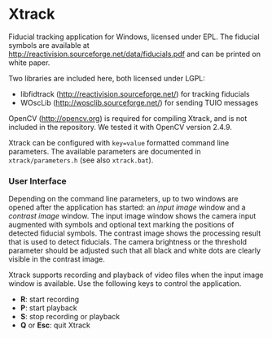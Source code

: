 Xtrack
======

Fiducial tracking application for Windows, licensed under EPL.
The fiducial symbols are available at
http://reactivision.sourceforge.net/data/fiducials.pdf
and can be printed on white paper.

Two libraries are included here, both licensed under LGPL:
* libfidtrack (http://reactivision.sourceforge.net/) for tracking fiducials
* WOscLib (http://wosclib.sourceforge.net/) for sending TUIO messages

OpenCV (http://opencv.org) is required for compiling Xtrack, and is not included
in the repository. We tested it with OpenCV version 2.4.9.

Xtrack can be configured with `key=value` formatted command line parameters.
The available parameters are documented in `xtrack/parameters.h`
(see also `xtrack.bat`).


### User Interface

Depending on the command line parameters, up to two windows are opened after the
application has started: an *input image* window and a *contrast image* window.
The input image window shows the camera input augmented with symbols and optional
text marking the positions of detected fiducial symbols. The contrast image shows
the processing result that is used to detect fiducials. The camera brightness or
the threshold parameter should be adjusted such that all black and white dots are
clearly visible in the contrast image.

Xtrack supports recording and playback of video files when the input image
window is available. Use the following keys to control the application.
* **R**: start recording
* **P**: start playback
* **S**: stop recording or playback
* **Q** or **Esc**: quit Xtrack
